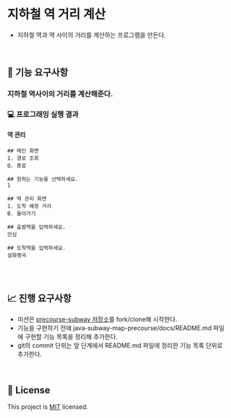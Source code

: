 # 지하철 역 거리 계산
- 지하철 역과 역 사이의 거리를 계산하는 프로그램을 만든다.

<br>

## 🚀 기능 요구사항

### 지하철 역사이의 거리를 계산해준다.






### 💻 프로그래밍 실행 결과 
#### 역 관리
```
## 메인 화면
1. 경로 조회
Q. 종료

## 원하는 기능을 선택하세요.
1

## 역 관리 화면
1. 도착 예정 거리
B. 돌아가기

## 출발역을 입력하세요.
안심

## 도착역을 입력하세요.
설화명곡


```

<br>

## 📈 진행 요구사항
- 미션은 [precourse-subway 저장소](https://github.com/woowacourse/java-subway-map-precourse(https://github.com/yangdongjue5510/precourse-subway.git))를 fork/clone해 시작한다.
- 기능을 구현하기 전에 java-subway-map-precourse/docs/README.md 파일에 구현할 기능 목록을 정리해 추가한다.
- git의 commit 단위는 앞 단계에서 README.md 파일에 정리한 기능 목록 단위로 추가한다.
 

<br>

## 📝 License

This project is [MIT](https://github.com/woowacourse/java-subway-map-precourse/blob/master/LICENSE.md) licensed.
